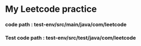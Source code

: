 # My Leetcode practice

### code path : test-env/src/main/java/com/leetcode

### Test code path : test-env/src/test/java/com/leetcode
